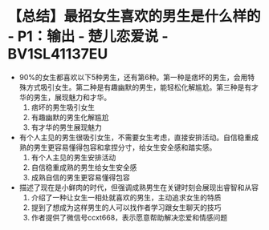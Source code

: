 # 【总结】最招女生喜欢的男生是什么样的 - P1：输出 - 楚儿恋爱说 - BV1SL41137EU

-   90%的女生都喜欢以下5种男生，还有第6种。第一种是痞坏的男生，会用特殊方式吸引女生。第二种是有趣幽默的男生，能轻松化解尴尬。第三种是有才华的男生，展现魅力和才华。 
    1.  痞坏的男生吸引女生
    2.  有趣幽默的男生化解尴尬
    3.  有才华的男生展现魅力
-   有个人主见的男生很吸引女生，不需要女生考虑，直接安排活动。自信稳重成熟的男生更容易懂得包容和拿捏分寸，给女生安全感和踏实感。
    1.  有个人主见的男生安排活动
    2.  自信稳重成熟的男生给女生安全感
    3.  成熟自信的男生更容易懂得包容
-   描述了现在是小鲜肉的时代，但强调成熟男生在关键时刻会展现出睿智和从容
    1.  介绍了一种让女生一相处就喜欢的男生，主动追求女生的特质
    2.  提到了想成为这样男生的人可以找作者学习跟女生聊天的技巧
    3.  作者提供了微信号ccxt668，表示愿意帮助解决恋爱和情感问题